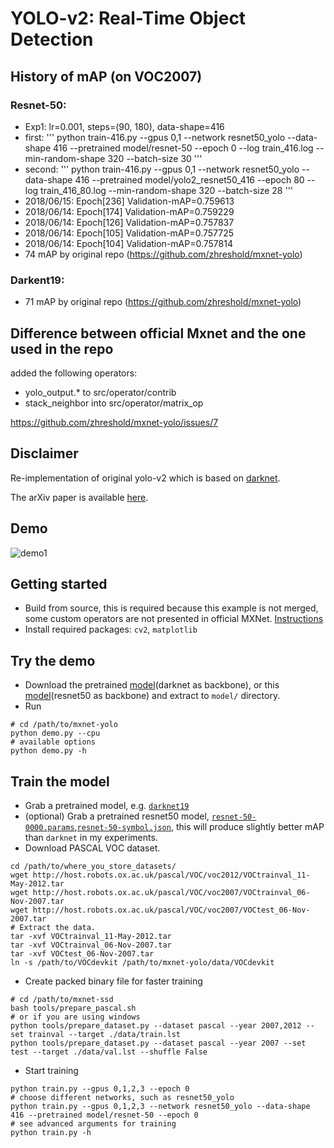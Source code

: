 # YOLO-v2: Real-Time Object Detection

## History of mAP (on VOC2007)

### Resnet-50: 
- Exp1: lr=0.001, steps=(90, 180), data-shape=416
- first: 
'''
python train-416.py --gpus 0,1 --network resnet50_yolo --data-shape 416 --pretrained model/resnet-50 --epoch 0 --log train_416.log --min-random-shape 320 --batch-size 30
'''
- second: 
'''
python train-416.py --gpus 0,1 --network resnet50_yolo --data-shape 416 --pretrained model/yolo2_resnet50_416 --epoch 80 --log train_416_80.log --min-random-shape 320 --batch-size 28
'''
- 2018/06/15: Epoch[236] Validation-mAP=0.759613
- 2018/06/14: Epoch[174] Validation-mAP=0.759229
- 2018/06/14: Epoch[126] Validation-mAP=0.757837
- 2018/06/14: Epoch[105] Validation-mAP=0.757725
- 2018/06/14: Epoch[104] Validation-mAP=0.757814
- 74 mAP by original repo (https://github.com/zhreshold/mxnet-yolo)

### Darkent19:
- 71 mAP by original repo (https://github.com/zhreshold/mxnet-yolo)

## Difference between official Mxnet and the one used in the repo

added the following operators:
- yolo_output.* to src/operator/contrib
- stack_neighbor into src/operator/matrix_op

https://github.com/zhreshold/mxnet-yolo/issues/7 

## Disclaimer
Re-implementation of original yolo-v2 which is based on [darknet](https://github.com/pjreddie/darknet).

The arXiv paper is available [here](https://arxiv.org/pdf/1612.08242.pdf).

## Demo

![demo1](https://user-images.githubusercontent.com/3307514/28980832-29bb0262-7904-11e7-83e3-a5fec65e0c70.png)

## Getting started
- Build from source, this is required because this example is not merged, some
custom operators are not presented in official MXNet. [Instructions](http://mxnet.io/get_started/install.html)
- Install required packages: `cv2`, `matplotlib`

## Try the demo
- Download the pretrained [model](https://github.com/zhreshold/mxnet-yolo/releases/download/0.1-alpha/yolo2_darknet19_416_pascalvoc0712_trainval.zip)(darknet as backbone), or this [model](https://github.com/zhreshold/mxnet-yolo/releases/download/v0.2.0/yolo2_resnet50_voc0712_trainval.tar.gz)(resnet50 as backbone) and extract to `model/` directory.
- Run
```
# cd /path/to/mxnet-yolo
python demo.py --cpu
# available options
python demo.py -h
```

## Train the model
- Grab a pretrained model, e.g. [`darknet19`](https://github.com/zhreshold/mxnet-yolo/releases/download/0.1-alpha/darknet19_416_ILSVRC2012.zip)
- (optional) Grab a pretrained resnet50 model, [`resnet-50-0000.params`](http://data.dmlc.ml/models/imagenet/resnet/50-layers/resnet-50-0000.params),[`resnet-50-symbol.json`](http://data.dmlc.ml/models/imagenet/resnet/50-layers/resnet-50-symbol.json), this will produce slightly better mAP than `darknet` in my experiments.
- Download PASCAL VOC dataset.
```
cd /path/to/where_you_store_datasets/
wget http://host.robots.ox.ac.uk/pascal/VOC/voc2012/VOCtrainval_11-May-2012.tar
wget http://host.robots.ox.ac.uk/pascal/VOC/voc2007/VOCtrainval_06-Nov-2007.tar
wget http://host.robots.ox.ac.uk/pascal/VOC/voc2007/VOCtest_06-Nov-2007.tar
# Extract the data.
tar -xvf VOCtrainval_11-May-2012.tar
tar -xvf VOCtrainval_06-Nov-2007.tar
tar -xvf VOCtest_06-Nov-2007.tar
ln -s /path/to/VOCdevkit /path/to/mxnet-yolo/data/VOCdevkit
```
- Create packed binary file for faster training
```
# cd /path/to/mxnet-ssd
bash tools/prepare_pascal.sh
# or if you are using windows
python tools/prepare_dataset.py --dataset pascal --year 2007,2012 --set trainval --target ./data/train.lst
python tools/prepare_dataset.py --dataset pascal --year 2007 --set test --target ./data/val.lst --shuffle False
```
- Start training
```
python train.py --gpus 0,1,2,3 --epoch 0
# choose different networks, such as resnet50_yolo
python train.py --gpus 0,1,2,3 --network resnet50_yolo --data-shape 416 --pretrained model/resnet-50 --epoch 0
# see advanced arguments for training
python train.py -h
```
